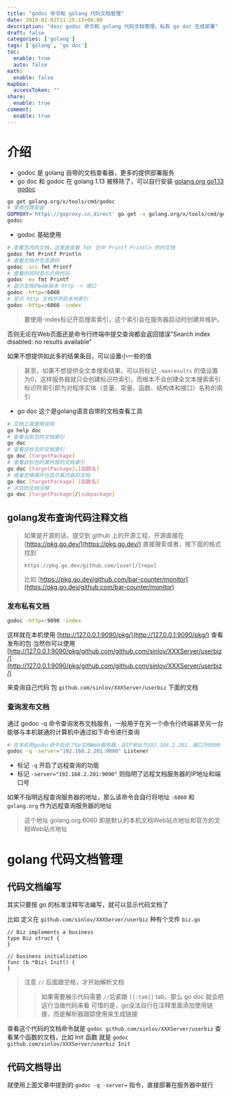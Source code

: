 ```yaml
---
title: "godoc 命令和 golang 代码文档管理"
date: 2019-02-02T11:25:13+08:00
description: "desc godoc 命令和 golang 代码文档管理，私有 go doc 生成部署"
draft: false
categories: ['golang']
tags: ['golang', 'go doc']
toc:
  enable: true
  auto: false
math:
  enable: false
mapbox:
  accessToken: ""
share:
  enable: true
comment:
  enable: true
---
```


# 介绍
- godoc 是 golang 自带的文档查看器，更多的提供部署服务
- go doc 和 godoc 在 golang 1.13 被移除了，可以自行安装 [golang.org go1.13 godoc](https://golang.org/doc/go1.13#godoc)

```bash
go get golang.org/x/tools/cmd/godoc
# 使用代理安装
GOPROXY='https://goproxy.cn,direct' go get -v golang.org/x/tools/cmd/godoc
godoc
```
- godoc 基础使用

```sh
# 查看包内的文档，这里是查看 fmt 包中 Printf Println 的的文档
godoc fmt Printf Println
# 查看文档并包含源码
godoc -src fmt Printf
# 查看的同时显示示例代码
godoc -ex fmt Printf
# 显示文档的web版本 http -> 端口
godoc -http=:6060
# 显示 http 文档并开启本地索引
godoc -http=:6060 -index
```

> 要使用-index标记开启搜索索引，这个索引会在服务器启动时创建并维护。

否则无论在Web页面还是命令行终端中提交查询都会返回错误"Search index disabled: no results available"

如果不想提供如此多的结果条目，可以设置小一些的值

>甚至，如果不想提供全文本搜索结果，可以将标记 `-maxresults` 的值设置为0，这样服务器就只会创建标识符索引，而根本不会创建全文本搜索索引
>标识符索引即为对程序实体（变量、常量、函数、结构体和接口）名称的索引

- go doc 这个是golang语言自带的文档查看工具

```bash
# 文档工具使用说明
go help doc
# 查看当前包的文档索引
go doc
# 查看目标包的文档索引
go doc [targetPackage]
# 查看目标包的某内容的文档索引
go doc [targetPackage].[函数名]
# 或者空格隔开也显示某内容的文档
go doc [targetPackage] [函数名]
# 子包的文档注释
go doc [targetPackage]/[subpackage]
```

## golang发布查询代码注释文档

> 如果是开源的话，提交到 github 上的开源工程，开源直接在 [https://pkg.go.dev/](https://pkg.go.dev/) 直接搜索或者，按下面的格式找到
>
> `https://pkg.go.dev/github.com/[user]/[repo]`
>
> 比如 [https://pkg.go.dev/github.com/bar-counter/monitor](https://pkg.go.dev/github.com/bar-counter/monitor)

### 发布私有文档

```bash
godoc -http=:9090 -index
```

这样就在本机使用 [http://127.0.0.1:9090/pkg/](http://127.0.0.1:9090/pkg/) 查看发布的包
当然你可以使用 [http://127.0.0.1:9090/pkg/github.com/github.com/sinlov/XXXServer/userbiz/](http://127.0.0.1:9090/pkg/github.com/github.com/sinlov/XXXServer/userbiz/)

来查询自己代码 包 `github.com/sinlov/XXXServer/userbiz` 下面的文档

### 查询发布文档

通过 godoc -q 命令查询发布文档服务，一般用于在另一个命令行终端甚至另一台能够与本机联通的计算机中通过如下命令进行查询

```bash
# 在本机用godoc命令启动了Go文档Web服务器，且IP地址为192.168.2.201、端口为9090
godoc -q -server="192.168.2.201:9090" Listener
```

- 标记 `-q` 开启了远程查询的功能
- 标记 `-server="192.168.2.201:9090"` 则指明了远程文档服务器的IP地址和端口号

如果不指明远程查询服务器的地址，那么该命令会自行将地址 `:6060` 和 `golang.org` 作为远程查询服务器的地址

> 这个地址 golang.org:6060 即是默认的本机文档Web站点地址和官方的文档Web站点地址

# golang 代码文档管理

## 代码文档编写

其实只要按 go 的标准注释写法编写，就可以显示代码文档了

比如 定义在 `github.com/sinlov/XXXServer/userbiz` 种有个文件 `biz.go`

```golang
// Biz implements a business
type Biz struct {
}

// business initialization
func (b *Biz) Init() {
}
```

> 注意 `//` 后面跟空格，才开始解析文档
>> 如果需要展示代码需要 `//`后紧跟 `[[:tab]]` tab，那么 go doc 就会把这行当做代码来看
>> 可惜的是，go没法自行在注释里面添加使用链接，而是解析器跟踪使用来生成链接

查看这个代码的文档命令就是 `godoc github.com/sinlov/XXXServer/userbiz`
查看某个函数的文档，比如 Init 函数 就是 `godoc github.com/sinlov/XXXServer/userbiz Init`

## 代码文档导出

就使用上面文章中提到的 `godoc -q -server=` 指令，直接部署在服务器中就行